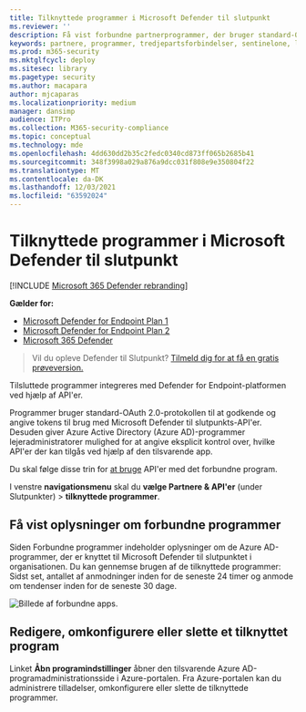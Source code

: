 ```yaml
---
title: Tilknyttede programmer i Microsoft Defender til slutpunkt
ms.reviewer: ''
description: Få vist forbundne partnerprogrammer, der bruger standard-OAuth 2.0-protokollen til at godkende og angive tokens til brug med Microsoft Defender til slutpunkts-API'er.
keywords: partnere, programmer, tredjepartsforbindelser, sentinelone, lookout, bitdefender, corrata, morphisec, paloalto, ziften, bedre mobil
ms.prod: m365-security
ms.mktglfcycl: deploy
ms.sitesec: library
ms.pagetype: security
ms.author: macapara
author: mjcaparas
ms.localizationpriority: medium
manager: dansimp
audience: ITPro
ms.collection: M365-security-compliance
ms.topic: conceptual
ms.technology: mde
ms.openlocfilehash: 4dd630dd2b35c2fedc0340cd873ff065b2685b41
ms.sourcegitcommit: 348f3998a029a876a9dcc031f808e9e350804f22
ms.translationtype: MT
ms.contentlocale: da-DK
ms.lasthandoff: 12/03/2021
ms.locfileid: "63592024"
---
```

# <a name="connected-applications-in-microsoft-defender-for-endpoint"></a>Tilknyttede programmer i Microsoft Defender til slutpunkt

[!INCLUDE [Microsoft 365 Defender rebranding](../../includes/microsoft-defender.md)]

**Gælder for:**
- [Microsoft Defender for Endpoint Plan 1](https://go.microsoft.com/fwlink/p/?linkid=2154037)
- [Microsoft Defender for Endpoint Plan 2](https://go.microsoft.com/fwlink/p/?linkid=2154037)
- [Microsoft 365 Defender](https://go.microsoft.com/fwlink/?linkid=2118804)


> Vil du opleve Defender til Slutpunkt? [Tilmeld dig for at få en gratis prøveversion.](https://signup.microsoft.com/create-account/signup?products=7f379fee-c4f9-4278-b0a1-e4c8c2fcdf7e&ru=https://aka.ms/MDEp2OpenTrial?ocid=docs-wdatp-assignaccess-abovefoldlink)

Tilsluttede programmer integreres med Defender for Endpoint-platformen ved hjælp af API'er.

Programmer bruger standard-OAuth 2.0-protokollen til at godkende og angive tokens til brug med Microsoft Defender til slutpunkts-API'er. Desuden giver Azure Active Directory (Azure AD)-programmer lejeradministratorer mulighed for at angive eksplicit kontrol over, hvilke API'er der kan tilgås ved hjælp af den tilsvarende app.

Du skal følge disse trin for [at bruge](/microsoft-365/security/defender-endpoint/apis-intro) API'er med det forbundne program.

I venstre **navigationsmenu** skal du **vælge Partnere & API'er** (under Slutpunkter) > **tilknyttede programmer**.

## <a name="view-connected-application-details"></a>Få vist oplysninger om forbundne programmer

Siden Forbundne programmer indeholder oplysninger om de Azure AD-programmer, der er knyttet til Microsoft Defender til slutpunktet i organisationen. Du kan gennemse brugen af de tilknyttede programmer: Sidst set, antallet af anmodninger inden for de seneste 24 timer og anmode om tendenser inden for de seneste 30 dage.

![Billede af forbundne apps.](images/connected-apps.png)
 
## <a name="edit-reconfigure-or-delete-a-connected-application"></a>Redigere, omkonfigurere eller slette et tilknyttet program

Linket **Åbn programindstillinger** åbner den tilsvarende Azure AD-programadministrationsside i Azure-portalen. Fra Azure-portalen kan du administrere tilladelser, omkonfigurere eller slette de tilknyttede programmer.
